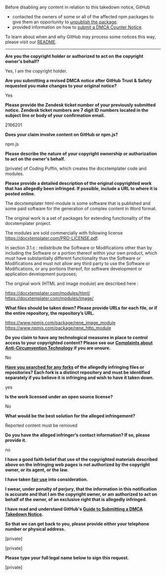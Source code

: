 Before disabling any content in relation to this takedown notice, GitHub
- contacted the owners of some or all of the affected npm packages to give them an opportunity to [unpublish the package](https://docs.npmjs.com/unpublishing-packages-from-the-registry).
- provided information on how to [submit a DMCA Counter Notice](https://docs.github.com/en/articles/guide-to-submitting-a-dmca-counter-notice).

To learn about when and why GitHub may process some notices this way, please visit our [README](https://github.com/github/dmca/blob/master/README.md#anatomy-of-a-takedown-notice).

---

**Are you the copyright holder or authorized to act on the copyright owner's behalf?**

Yes, I am the copyright holder.

**Are you submitting a revised DMCA notice after GitHub Trust & Safety requested you make changes to your original notice?**

Yes

**Please provide the Zendesk ticket number of your previously submitted notice. Zendesk ticket numbers are 7 digit ID numbers located in the subject line or body of your confirmation email.**

2166201

**Does your claim involve content on GitHub or npm.js?**

npm.js

**Please describe the nature of your copyright ownership or authorization to act on the owner's behalf.**

[private] of Coding Puffin, which creates the docxtemplater code and modules.

**Please provide a detailed description of the original copyrighted work that has allegedly been infringed. If possible, include a URL to where it is posted online.**

The docxtemplater html-module is some software that is published and some paid software for the generation of complex content in Word format.

The original work is a set of packages for extending functionality of the docxtemplater project.

The modules are sold commercially with following license https://docxtemplater.com/PRO-LICENSE.pdf.

In section 3.1.c : redistribute the Software or Modifications other than by including the Software
or a portion thereof within your own product, which must have substantially different
functionality than the Software or Modifications and must not allow any third party to use the
Software or Modifications, or any portions thereof, for software development or application
development purposes;

The original work (HTML and image module) are described here :

https://docxtemplater.com/modules/html/  
https://docxtemplater.com/modules/image/

**What files should be taken down? Please provide URLs for each file, or if the entire repository, the repository’s URL.**

https://www.npmjs.com/package/rene_image_module  
https://www.npmjs.com/package/rene_http_module

**Do you claim to have any technological measures in place to control access to your copyrighted content? Please see our <a href="https://docs.github.com/articles/guide-to-submitting-a-dmca-takedown-notice#complaints-about-anti-circumvention-technology">Complaints about Anti-Circumvention Technology</a> if you are unsure.**

No

**<a href="https://docs.github.com/articles/dmca-takedown-policy#b-what-about-forks-or-whats-a-fork">Have you searched for any forks</a> of the allegedly infringing files or repositories? Each fork is a distinct repository and must be identified separately if you believe it is infringing and wish to have it taken down.**

yes

**Is the work licensed under an open source license?**

No

**What would be the best solution for the alleged infringement?**

Reported content must be removed

**Do you have the alleged infringer’s contact information? If so, please provide it.**

no

**I have a good faith belief that use of the copyrighted materials described above on the infringing web pages is not authorized by the copyright owner, or its agent, or the law.**

**I have taken <a href="https://www.lumendatabase.org/topics/22">fair use</a> into consideration.**

**I swear, under penalty of perjury, that the information in this notification is accurate and that I am the copyright owner, or am authorized to act on behalf of the owner, of an exclusive right that is allegedly infringed.**

**I have read and understand GitHub's <a href="https://docs.github.com/articles/guide-to-submitting-a-dmca-takedown-notice/">Guide to Submitting a DMCA Takedown Notice</a>.**

**So that we can get back to you, please provide either your telephone number or physical address.**

[private]

[private]

**Please type your full legal name below to sign this request.**

[private]
